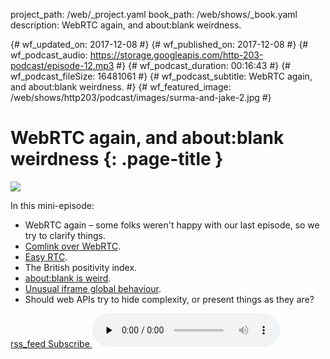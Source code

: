 project_path: /web/_project.yaml
book_path: /web/shows/_book.yaml
description: WebRTC again, and about:blank weirdness.

{# wf_updated_on: 2017-12-08 #}
{# wf_published_on: 2017-12-08 #}
{# wf_podcast_audio: https://storage.googleapis.com/http-203-podcast/episode-12.mp3 #}
{# wf_podcast_duration: 00:16:43 #}
{# wf_podcast_fileSize: 16481061 #}
{# wf_podcast_subtitle: WebRTC again, and about:blank weirdness. #}
{# wf_featured_image: /web/shows/http203/podcast/images/surma-and-jake-2.jpg #}

# WebRTC again, and about:blank weirdness {: .page-title }

<img src="/web/shows/http203/podcast/images/surma-and-jake-2.jpg" class="attempt-right">

In this mini-episode:

* WebRTC again – some folks weren't happy with our last episode, so we try to clarify things.
* [Comlink over WebRTC](https://dassur.ma/things/comlink-webrtc/).
* [Easy RTC](https://easyrtc.com/).
* The British positivity index.
* [about:blank is weird](https://hsivonen.fi/about-blank/).
* [Unusual iframe global behaviour](https://twitter.com/jaffathecake/status/923219775328849921).
* Should web APIs try to hide complexity, or present things as they are?

<a href="http://feeds.feedburner.com/Http203Podcast">
  <span class="material-icons">rss_feed</span>
  Subscribe
</a>

<audio src="https://storage.googleapis.com/http-203-podcast/episode-12.mp3" controls preload="none">
